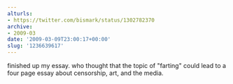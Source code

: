 ```yaml
---
alturls:
- https://twitter.com/bismark/status/1302782370
archive:
- 2009-03
date: '2009-03-09T23:00:17+00:00'
slug: '1236639617'
---
```


finished up my essay.  who thought that the topic of "farting" could lead to a four page essay about censorship, art, and the media.

